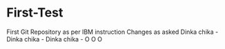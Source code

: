 # First-Test
First Git Repository as per IBM instruction
Changes as asked
Dinka chika - Dinka chika - Dinka chika - O O O
